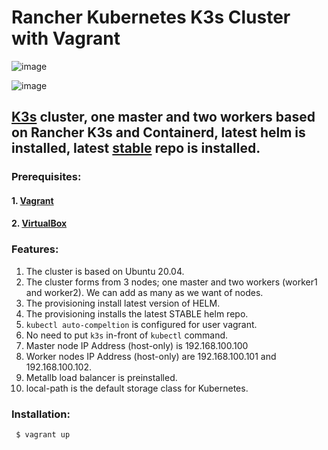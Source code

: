# Rancher Kubernetes K3s Cluster with Vagrant
   ![image](https://user-images.githubusercontent.com/4406186/163509499-aaa5da7d-6673-445e-a790-956de25e9502.png)

![image](https://user-images.githubusercontent.com/4406186/163509533-96c2260b-d242-40c4-984b-f42ea426ffc2.png)


## [K3s](https://k3s.io/) cluster, one master and two workers based on Rancher K3s and Containerd, latest helm is installed, latest [stable](https://github.com/helm/charts/tree/master/stable) repo is installed. 


### Prerequisites:
#### 1. [Vagrant](https://www.vagrantup.com/downloads)
#### 2. [VirtualBox](https://www.virtualbox.org/wiki/Downloads) 

### Features:
1.  The cluster is based on Ubuntu 20.04.
3.  The cluster forms from 3 nodes; one master and two workers (worker1 and worker2). We can add as many as we want of nodes.
4.  The provisioning install latest version of HELM.
5.  The provisioning installs the latest STABLE helm repo.
6.  `kubectl auto-compeltion` is configured for user vagrant.
7.  No need to put `k3s` in-front of `kubectl` command.
8.  Master node IP Address (host-only) is 192.168.100.100
9.  Worker nodes IP Address (host-only) are 192.168.100.101 and 192.168.100.102.
10. Metallb load balancer is preinstalled.
11. local-path is the default storage class for Kubernetes.

### Installation:
``` $ vagrant up```
